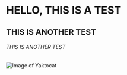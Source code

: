 # HELLO, THIS IS A  TEST
## THIS IS ANOTHER TEST
###### THIS IS ANOTHER TEST



![Image of Yaktocat](https://octodex.github.com/images/yaktocat.png)
